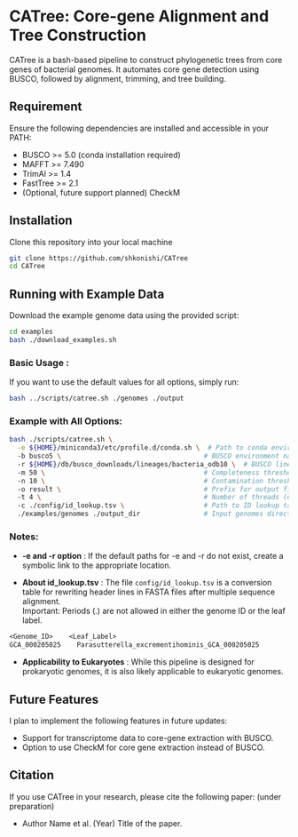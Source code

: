 # CATree: Core-gene Alignment and Tree Construction
CATree is a bash-based pipeline to construct phylogenetic trees from core genes of bacterial genomes. It automates core gene detection using BUSCO, followed by alignment, trimming, and tree building.


## Requirement
Ensure the following dependencies are installed and accessible in your PATH:

- BUSCO >= 5.0 (conda installation required)
- MAFFT >= 7.490
- TrimAl >= 1.4
- FastTree >= 2.1
- (Optional, future support planned) CheckM

## Installation
Clone this repository into your local machine
```bash
git clone https://github.com/shkonishi/CATree
cd CATree
```

## Running with Example Data
Download the example genome data using the provided script:
```bash
cd examples
bash ./download_examples.sh
```

### Basic Usage : 
If you want to use the default values for all options, simply run:
```bash
bash ../scripts/catree.sh ./genomes ./output
```

### Example with All Options:
```bash
bash ./scripts/catree.sh \
  -e ${HOME}/miniconda3/etc/profile.d/conda.sh \  # Path to conda environment activation script
  -b busco5 \                                    # BUSCO environment name (default: busco5)
  -r ${HOME}/db/busco_downloads/lineages/bacteria_odb10 \  # BUSCO lineage dataset
  -m 50 \                                        # Completeness threshold (default: 50)
  -n 10 \                                        # Contamination threshold (default: 10)
  -o result \                                    # Prefix for output files (default: "result")
  -t 4 \                                         # Number of threads (default: 4)
  -c ./config/id_lookup.tsv \                    # Path to ID lookup table (default: ./config/id_lookup.tsv)
  ./examples/genomes ./output_dir                # Input genomes directory and output directory

```
### Notes:
- **-e and -r option** : 
If the default paths for -e and -r do not exist, create a symbolic link to the appropriate location.

- **About id_lookup.tsv** : 
The file `config/id_lookup.tsv` is a conversion table for rewriting header lines in FASTA files after multiple sequence alignment.  
Important: Periods (.) are not allowed in either the genome ID or the leaf label.
```txt
<Genome_ID>    <Leaf_Label>
GCA_000205025    Parasutterella_excrementihominis_GCA_000205025
```
- **Applicability to Eukaryotes** : 
While this pipeline is designed for prokaryotic genomes, it is also likely applicable to eukaryotic genomes.


## Future Features
I plan to implement the following features in future updates:
- Support for transcriptome data to core-gene extraction with BUSCO.
- Option to use CheckM for core gene extraction instead of BUSCO.

## Citation
If you use CATree in your research, please cite the following paper: (under preparation)
- Author Name et al. (Year) Title of the paper.

